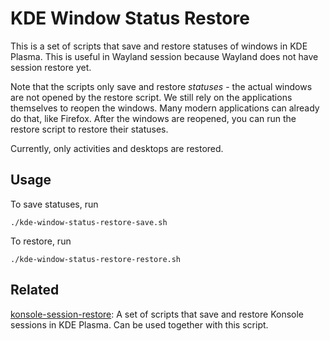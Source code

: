 # KDE Window Status Restore

This is a set of scripts that save and restore statuses of windows in KDE Plasma.
This is useful in Wayland session because Wayland does not have session restore yet.

Note that the scripts only save and restore *statuses* - the actual windows are not opened by the restore script.
We still rely on the applications themselves to reopen the windows.
Many modern applications can already do that, like Firefox.
After the windows are reopened, you can run the restore script to restore their statuses.

Currently, only activities and desktops are restored.

## Usage

To save statuses, run

```
./kde-window-status-restore-save.sh
```

To restore, run

```
./kde-window-status-restore-restore.sh
```

## Related

[konsole-session-restore](https://github.com/Kelvin-Ng/konsole-session-restore): A set of scripts that save and restore Konsole sessions in KDE Plasma. Can be used together with this script.

